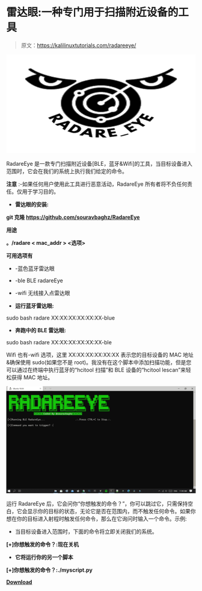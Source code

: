 # 雷达眼:一种专门用于扫描附近设备的工具

> 原文：<https://kalilinuxtutorials.com/radareeye/>

[![RadareEye : A Tool Made For Specially Scanning Nearby devices](img//8b16cff7b64353d81116918b79b5df73.png "RadareEye : A Tool Made For Specially Scanning Nearby devices")](https://1.bp.blogspot.com/-BCojyABn_Gs/YACZTkz79DI/AAAAAAAAIWI/FFQ-WkareRQza3P56EQJ2qYD78-VE5FygCLcBGAsYHQ/s728/RadareEye%25281%2529.png)

RadareEye 是一款专门扫描附近设备[BLE，蓝牙&Wifi]的工具，当目标设备进入范围时，它会在我们的系统上执行我们给定的命令。

**注意** :-如果任何用户使用此工具进行恶意活动，RadareEye 所有者将不负任何责任。仅用于学习目的。

*   **雷达眼的安装:**

**git 克隆 https://github.com/souravbaghz/RadareEye**

**用途**

**。/radare < mac_addr > <选项>**

**可用选项有**

*   -蓝色蓝牙雷达眼
*   -ble BLE radareEye
*   -wifi 无线接入点雷达眼

*   **运行蓝牙雷达眼:**

sudo bash radare XX:XX:XX:XX:XX:XX-blue

*   **奔跑中的 BLE 雷达眼:**

sudo bash radare XX:XX:XX:XX:XX:XX-ble

Wifi 也有-wifi 选项，这里 XX:XX:XX:XX:XX:XX 表示您的目标设备的 MAC 地址&确保使用 sudo(如果您不是 root)。我没有在这个脚本中添加扫描功能，但是您可以通过在终端中执行蓝牙的“hcitool 扫描”和 BLE 设备的“hcitool lescan”来轻松获得 MAC 地址。

![](img//1e13b223364b4816e4e6e8abc1d8de74.png)

运行 RadareEye 后，它会问你“你想触发的命令？”，你可以跳过它，只需保持空白，它会显示你的目标的状态，无论它是否在范围内，而不触发任何命令。如果你想在你的目标进入射程时触发任何命令，那么在它询问时输入一个命令。示例:

*   当目标设备进入范围时，下面的命令将立即关闭我们的系统。

**[+]你想触发的命令？:现在关机**

*   **它将运行你的另一个脚本**

**[+]你想触发的命令？:./myscript.py**

[**Download**](https://github.com/souravbaghz/RadareEye)